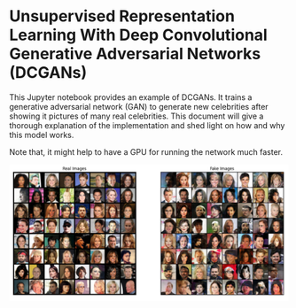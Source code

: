 # Unsupervised Representation Learning With Deep Convolutional Generative Adversarial Networks (DCGANs)

This Jupyter notebook provides an example of DCGANs. It trains a generative adversarial network (GAN) to generate new celebrities after showing it pictures of many real celebrities. This document will give a thorough explanation of the implementation and shed light on how and why this model works.

Note that, it might help to have a GPU for running the network much faster. 

![alt text](sphx_glr_dcgan_faces_tutorial_004.png "Title")
